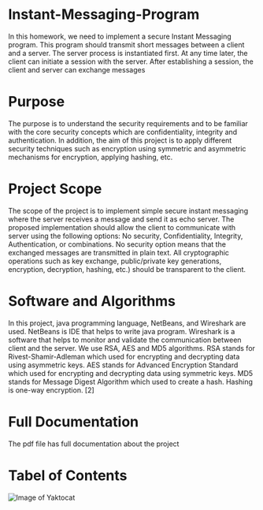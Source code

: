 # Instant-Messaging-Program
In this homework, we need to implement a secure Instant Messaging program. This program should transmit short messages between a client and a server. The server process is instantiated first. At any time later, the client can initiate a session with the server. After establishing a session, the client and server can exchange messages
# Purpose 
The purpose is to understand the security requirements and to be familiar with the core security concepts which are confidentiality, integrity and authentication. In addition, the aim of this project is to apply different security techniques such as encryption using symmetric and asymmetric mechanisms for encryption, applying hashing, etc. 
# Project Scope
The scope of the project is to implement simple secure instant messaging where the server receives a message and send it as echo server. The proposed implementation should allow the client to communicate with server using the following options: No security, Confidentiality, Integrity, Authentication, or combinations. No security option means that the exchanged messages are transmitted in plain text. All cryptographic operations such as key exchange, public/private key generations, encryption, decryption, hashing, etc.) should be transparent to the client.
# Software and Algorithms
In this project, java programming language, NetBeans, and Wireshark are used. NetBeans is IDE that helps to write java program. Wireshark is a software that helps to monitor and validate the communication between client and the server. We use RSA, AES and MD5 algorithms. 
RSA stands for Rivest-Shamir-Adleman which used for encrypting and decrypting data using asymmetric keys. AES stands for Advanced Encryption Standard which used for encrypting and decrypting data using symmetric keys. MD5 stands for Message Digest Algorithm which used to create a hash. Hashing is one-way encryption. [2]

# Full Documentation 
The pdf file has full documentation about the project

# Tabel of Contents
![Image of Yaktocat](master/Table%20of%20Contents.PNG?token=AOSWF5WVTCH5LZRIHBEO3D26JM7L4)
